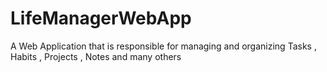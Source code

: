 # LifeManagerWebApp
A Web Application that is responsible for managing and organizing Tasks , Habits , Projects , Notes and many others
